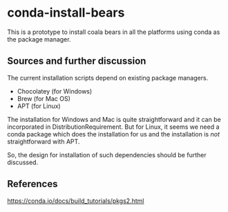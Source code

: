 # conda-install-bears

This is a prototype to install coala bears in all the platforms using conda as the package manager.

## Sources and further discussion

The current installation scripts depend on existing package managers.
- Chocolatey (for Windows)
- Brew (for Mac OS)
- APT (for Linux)

The installation for Windows and Mac is quite straightforward and it can be incorporated in DistributionRequirement. But for Linux, it seems we need a conda package which does the installation for us and the installation is *not* straightforward with APT.

So, the design for installation of such dependencies should be further discussed.

## References

https://conda.io/docs/build_tutorials/pkgs2.html
